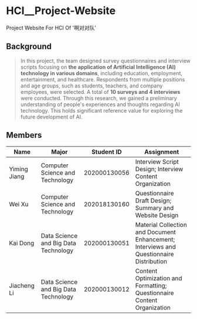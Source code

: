 # HCI__Project-Website
Project Website For HCI Of '啊对对队'
## Background
>In this project, the team designed survey questionnaires and interview scripts focusing on **the application of Artificial Intelligence (AI) technology in various domains**, including education, employment, entertainment, and healthcare. Respondents from multiple positions and age groups, such as students, teachers, and company employees, were selected. A total of **10 surveys and 4 interviews** were conducted. Through this research, we gained a preliminary understanding of people's experiences and thoughts regarding AI technology. This holds significant reference value for exploring the future development of AI.
## Members
| Name | Major | Student ID | Assignment |
|------|-----|-----|-----|
|  Yiming Jiang  | Computer Science and Technology       |  202000130056  |  Interview Script Design; Interview Content Organization  |
|  Wei Xu        |  Computer Science and Technology      |  202018130160  |  Questionnaire Draft Design; Summary and Website Design  |
|  Kai Dong      | Data Science and Big Data Technology  |  202000130051  |  Material Collection and Document Enhancement; Interviews and Questionnaire Distribution |
|  Jiacheng Li   |  Data Science and Big Data Technology |  202000130012  |  Content Optimization and Formatting; Questionnaire Content Organization  |
